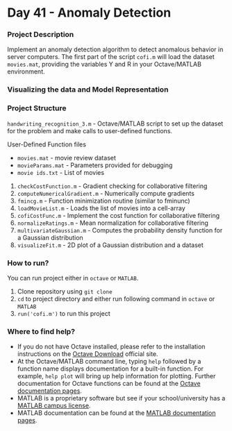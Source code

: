 # Day 41 - Anomaly Detection 

### Project Description
Implement an anomaly detection algorithm to detect anomalous behavior in server computers.
The first part of the script `cofi.m` will load the dataset `movies.mat`, providing the variables Y and R in your Octave/MATLAB environment.

### Visualizing the data and Model Representation



### Project Structure 

`handwriting_recognition_3.m` - Octave/MATLAB script to set up the dataset for the problem and make calls to user-defined functions.

User-Defined Function files

* `movies.mat` - movie review dataset
* `movieParams.mat` - Parameters provided for debugging
* `movie ids.txt` - List of movies

1. `checkCostFunction.m` - Gradient checking for collaborative filtering
1. `computeNumericalGradient.m` - Numerically compute gradients
1. `fmincg.m` - Function minimization routine (similar to fminunc)
1. `loadMovieList.m` - Loads the list of movies into a cell-array
1. `cofiCostFunc.m` - Implement the cost function for collaborative filtering
1. `normalizeRatings.m` - Mean normalization for collaborative filtering
1. `multivariateGaussian.m` - Computes the probability density function for a Gaussian distribution
1. `visualizeFit.m` - 2D plot of a Gaussian distribution and a dataset


### How to run?
You can run project either in `octave` or `MATLAB`. 
1. Clone repository using `git clone `
2. `cd` to project directory and either run following command in `octave` or `MATLAB`
2. `run('cofi.m')` to run this project

### Where to find help?
* If you do not have Octave installed, please refer to the installation instructions on the [Octave Download](https://www.gnu.org/software/octave/download.html) official site.
* At the Octave/MATLAB command line, typing `help` followed by a function name displays documentation for a built-in function. For example, `help plot` will bring up help information for plotting. Further documentation for Octave functions can be found at the [Octave documentation pages](https://octave.org/doc/v5.2.0/). 
* MATLAB is a proprietary software but see if your school/university has a [MATLAB campus license](https://in.mathworks.com/academia/tah-support-program/eligibility.html). 
* MATLAB documentation can be found at the [MATLAB documentation pages](https://in.mathworks.com/help/matlab/?refresh=true).



